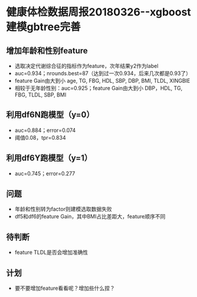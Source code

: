 ﻿# 健康体检数据周报20180326--xgboost建模gbtree完善

## 增加年龄和性别feature
* 选取决定代谢综合征的指标作为feature，次年结果y2作为label
* auc=0.934；nrounds.best=87（达到过一次0.934，后来几次都是0.93了）
* feature Gain由大到小 age, TG, FBG, HDL, SBP, DBP, BMI, TLDL, XINGBIE
* 相较于无年龄性别：auc=0.925；feature Gain由大到小 DBP，HDL, TG, FBG, TLDL, SBP, BMI

## 利用df6N跑模型（y=0）
* auc=0.884；error=0.074
* 阈值0.08，tpr=0.834

## 利用df6Y跑模型（y=1）
* auc=0.745；error=0.277

## 问题
* 年龄和性别转为factor则建模选取数据失败
* df5和df6的feature Gain，其中BMI占比差距大，feature顺序不同

## 待判断
* feature TLDL是否会增加准确性

## 计划
* 要不要增加feature看看呢？增加些什么捏？

